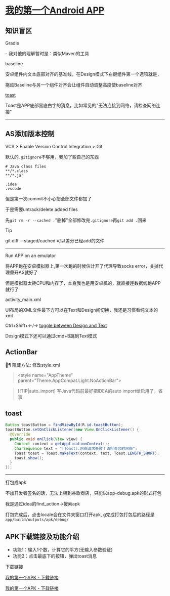 # [我的第一个Android APP](/2019/12/first_android_app.md)

## 知识盲区

<i class="fa fa-hashtag"></i>
Gradle

\- 我对他的理解暂时是：类似Maven的工具

<i class="fa fa-hashtag"></i>
baseline

安卓组件内文本底部对齐的基准线，在Design模式下右键组件第一个选项就是，

拖动Baseline与另一个组件对齐会让组件自动调整高度使baseline对齐

<i class="fa fa-hashtag"></i>
[toast](https://developer.android.com/guide/topics/ui/notifiers/toasts)

Toast是APP底部黑底白字的消息，比如常见的"无法连接到网络，请检查网络连接"

---

## AS添加版本控制

VCS > Enable Version Control Integration > Git

默认的`.gitignore`不够用，我加了些自己的东西

```
# Java class files
**/*.class
**/*.jar

.idea
.vscode
```

但是第一次commit不小心把全部文件都加了

于是需要untrack/delete added files

先`git rm -r --cached .`"删掉"全部修改完`.gitignore`再`git add .`回来

> [!TIP]
> git diff --staged/cached 可以差分已经add的文件

---

<i class="fa fa-hashtag"></i>
Run APP on an emulator

将APP跑在安卓模拟器上,第一次跑的时候估计开了代理导致socks error，关掉代理重开AS就好了

但是模拟器太耗CPU和内存了，本身我也是用安卓机的，就直接连数据线跑APP就行了

<i class="fa fa-hashtag"></i>
activity_main.xml

UI布局的XML文件最下方可以在Text和Design间切换，我还是习惯看纯文本的xml

Ctrl+Shift+←/→ [toggle between Design and Text](https://stackoverflow.com/questions/20682455/shortcut-to-switch-between-design-and-text-in-android-studio)

Design模式下还可以通过cmd+B跳到Text模式

## ActionBar

￿¶ 隐藏方法: 修改style.xml

> \<style name="AppTheme" parent="Theme.AppCompat.Light.NoActionBar">

> [!TIP|auto_import]
> 写Java代码前最好把IDEA的auto import给启用了，省事

## toast

```java
Button toastButton = findViewById(R.id.toastButton);
toastButton.setOnClickListener(new View.OnClickListener() {
  @Override
  public void onClick(View view) {
    Context context = getApplicationContext();
    CharSequence text = "[Toast]:网络请求失败！请检查您的网络";
    Toast toast = Toast.makeText(context, text, Toast.LENGTH_SHORT);
    toast.show();
  }
});
```

---

<i class="fa fa-hashtag"></i>
打包成apk

不加开发者签名的话，无法上架到谷歌商店，只能以app-debug.apk的形式打包

我是通过idea的find_action->搜索apk 

打包完成后，点击locale会在文件夹窗口打开apk, g完成打包打包后的路径是`app/build/outputs/apk/debug/`

## APK下载链接及功能介绍

- 功能1：输入1个数，计算它的平方(无输入参数验证)
- 功能2：点击最底下的按钮，弹出toast消息

<i class="fa fa-hashtag"></i>
下载链接

[我的第一个APK - 下载链接](http://showmethemoney.sweetysoft.com/image_after_2019_06/1946/my_first_app.apk)

<a href="/assets/apk/my_first_app.apk">我的第一个APK - 下载链接</a>
